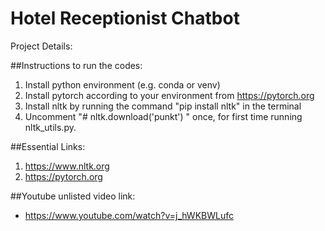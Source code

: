 # Hotel Receptionist Chatbot

Project Details:


##Instructions to run the codes: 
1. Install python environment (e.g. conda or venv) 
2. Install pytorch according to your environment from https://pytorch.org 
3. Install nltk by running the command "pip install nltk" in the terminal 
4. Uncomment "# nltk.download('punkt') " once, for first time running nltk_utils.py.  

##Essential Links: 
1. https://www.nltk.org 
2. https://pytorch.org

##Youtube unlisted video link:
* https://www.youtube.com/watch?v=j_hWKBWLufc
